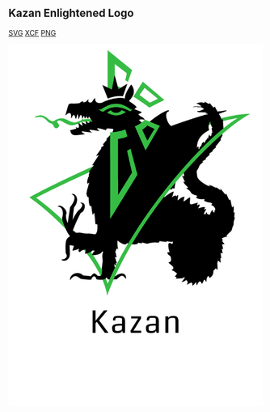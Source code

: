 ## Kazan Enlightened Logo

<a href="kzn-enl-logo.svg">SVG</a>
<a href="logo_A4.xcf">XCF</a>
<a href="logo.png">PNG</a>


<img src="logo.png">


